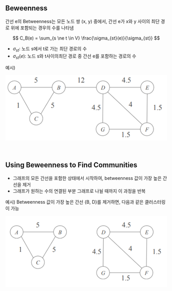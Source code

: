 <br />

## Beweenness

간선 e의 Betweenness는 모든 노드 쌍 (x, y) 중에서, 간선 e가 x와 y 사이의 최단 경로 위에 포함되는 경우의 수를 나타냄

$$
C_B(e) = \sum_{s \ne t \in V} \frac{\sigma_{st}(e)}{\sigma_{st}}
$$

- $\sigma_{st}$: 노드 s에서 t로 가는 최단 경로의 수
- $\sigma_{st}(e)$: 노드 s와 t사이의최단 경로 중 간선 e를 포함하는 경로의 수

<p></p>

예시)

![alt_text](./Figure/Figure7.png)

<br />

## Using Beweenness to Find Communities

- 그래프의 모든 간선을 포함한 상태에서 시작하여, betweenness 값이 가장 높은 간선을 제거
- 그래프가 원하는 수의 연결된 부분 그래프로 나뉠 때까지 이 과정을 반복

<p></p>

예시) Betweenness 값이 가장 높은 간선 {B, D}를 제거하면, 다음과 같은 클러스터링이 가능

![alt_text](./Figure/Figure8.png)

<br />
<br />
<br />
<br />
